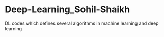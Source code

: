 # Deep-Learning_Sohil-Shaikh
DL codes which defines several algorithms in machine learning and deep learning
